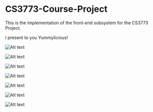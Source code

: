 # CS3773-Course-Project
This is the implementation of the front-end subsystem for the CS3773 Project.

I present to you Yummylicious!

![Alt text](readme_images/user_guide/discussion/1.png)

![Alt text](readme_images/user_guide/discussion/2.png)

![Alt text](readme_images/user_guide/discussion/3.png)

![Alt text](readme_images/user_guide/discussion/4.png)

![Alt text](readme_images/user_guide/discussion/5.png)

![Alt text](readme_images/user_guide/discussion/6.png)

![Alt text](readme_images/user_guide/discussion/7.png)
